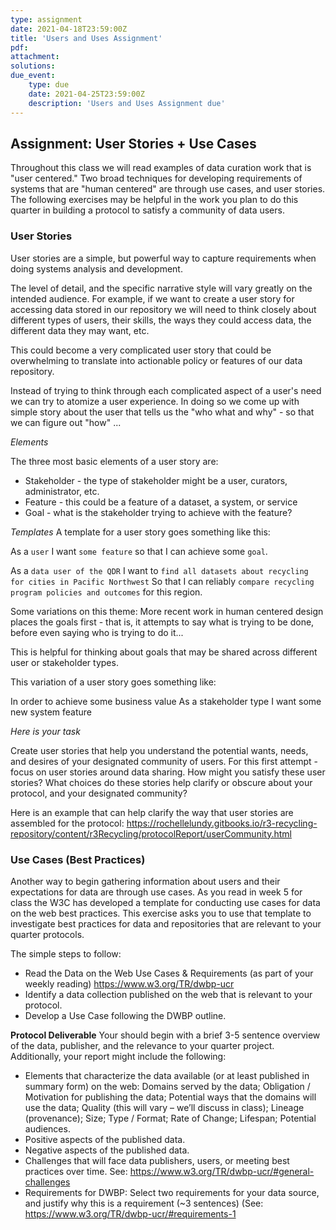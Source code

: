 ```yaml
---
type: assignment
date: 2021-04-18T23:59:00Z
title: 'Users and Uses Assignment'
pdf:
attachment:
solutions:
due_event: 
    type: due
    date: 2021-04-25T23:59:00Z
    description: 'Users and Uses Assignment due'
---
```

## Assignment: User Stories + Use Cases
Throughout this class we will read examples of data curation work that is "user centered." Two broad techniques for developing requirements of systems that are "human centered" are through use cases, and user stories. The following exercises may be helpful in the work you plan to do this quarter in building a protocol to satisfy a community of data users.

### User Stories
User stories are a simple, but powerful way to capture requirements when doing systems analysis and development.

The level of detail, and the specific narrative style will vary greatly on the intended audience. For example, if we want to create a user story for accessing data stored in our repository we will need to think closely about different types of users, their skills, the ways they could access data, the different data they may want, etc.

This could become a very complicated user story that could be overwhelming to translate into actionable policy or features of our data repository.

Instead of trying to think through each complicated aspect of a user's need we can try to atomize a user experience. In doing so we come up with simple story about the user that tells us the "who what and why" - so that we can figure out "how" ...

*Elements*

The three most basic elements of a user story are:
- Stakeholder - the type of stakeholder might be a user, curators, administrator, etc.
- Feature - this could be a feature of a dataset, a system, or service
- Goal - what is the stakeholder trying to achieve with the feature?

*Templates*
A template for a user story goes something like this:

As a `user` I want `some feature` so that I can achieve some `goal`.

As a `data user of the QDR` I want to `find all datasets about recycling for cities in Pacific Northwest` So that I can reliably `compare recycling program policies and outcomes` for this region.

Some variations on this theme: More recent work in human centered design places the goals first - that is, it attempts to say what is trying to be done, before even saying who is trying to do it...

This is helpful for thinking about goals that may be shared across different user or stakeholder types.

This variation of a user story goes something like:

In order to achieve some business value
As a stakeholder type
I want some new system feature

*Here is your task*

Create user stories that help you understand the potential wants, needs, and desires of your designated community of users. For this first attempt - focus on user stories around data sharing.  How might you satisfy these user stories? What choices do these stories help clarify or obscure about your protocol, and your designated community?

Here is an example that can help clarify the way that user stories are assembled for the protocol: https://rochellelundy.gitbooks.io/r3-recycling-repository/content/r3Recycling/protocolReport/userCommunity.html


### Use Cases (Best Practices)
Another way to begin gathering information about users and their expectations for data are through use cases. As you read in week 5 for class the W3C has developed a template for conducting use cases for data on the web best practices. This exercise asks you to use that template to investigate best practices for data and repositories that are relevant to your quarter protocols.

The simple steps to follow:
- Read the Data on the Web Use Cases & Requirements (as part of your weekly reading) https://www.w3.org/TR/dwbp-ucr
- Identify a data collection published on the web that is relevant to your protocol.
- Develop a Use Case following the DWBP outline.

**Protocol Deliverable**
Your should begin with a brief 3-5 sentence overview of the data, publisher, and the relevance to your quarter project. Additionally, your report might include the following:

- Elements that characterize the data available (or at least published in summary form) on the web: Domains served by the data; Obligation / Motivation for publishing the data; Potential ways that the domains will use the data; Quality (this will vary – we’ll discuss in class); Lineage (provenance); Size; Type / Format; Rate of Change; Lifespan; Potential audiences.
- Positive aspects of the published data.
- Negative aspects of the published data.
- Challenges that will face data publishers, users, or meeting best practices over time. See: https://www.w3.org/TR/dwbp-ucr/#general-challenges
- Requirements for DWBP: Select two requirements for your data source, and justify why this is a requirement (~3 sentences) (See: https://www.w3.org/TR/dwbp-ucr/#requirements-1

